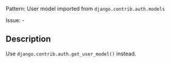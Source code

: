 Pattern: User model imported from `django.contrib.auth.models`

Issue: -

## Description

Use `django.contrib.auth.get_user_model()` instead.